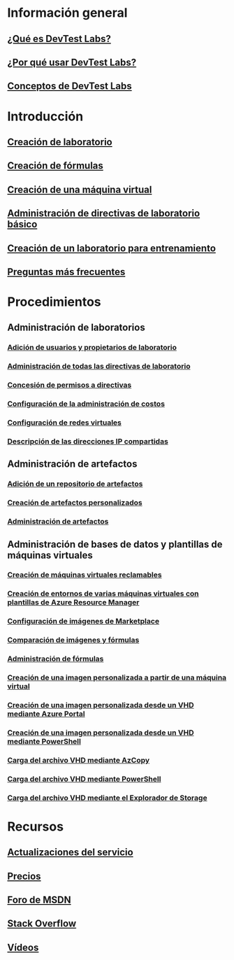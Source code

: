 # Información general
## [¿Qué es DevTest Labs?](devtest-lab-overview.md)
## [¿Por qué usar DevTest Labs?](devtest-lab-why.md)
## [Conceptos de DevTest Labs](devtest-lab-concepts.md)

# Introducción
## [Creación de laboratorio](devtest-lab-create-lab.md)
## [Creación de fórmulas](devtest-lab-create-formulas.md)
## [Creación de una máquina virtual](devtest-lab-add-vm.md)
## [Administración de directivas de laboratorio básico](devtest-lab-get-started-with-lab-policies.md)
## [Creación de un laboratorio para entrenamiento](devtest-lab-training-lab.md)
## [Preguntas más frecuentes](devtest-lab-faq.md)

# Procedimientos
## Administración de laboratorios
### [Adición de usuarios y propietarios de laboratorio](devtest-lab-add-devtest-user.md)
### [Administración de todas las directivas de laboratorio](devtest-lab-set-lab-policy.md)
### [Concesión de permisos a directivas](devtest-lab-grant-user-permissions-to-specific-lab-policies.md)
### [Configuración de la administración de costos](devtest-lab-configure-cost-management.md)
### [Configuración de redes virtuales](devtest-lab-configure-vnet.md)
### [Descripción de las direcciones IP compartidas](devtest-lab-shared-ip.md)

## Administración de artefactos
### [Adición de un repositorio de artefactos](devtest-lab-add-artifact-repo.md)
### [Creación de artefactos personalizados](devtest-lab-artifact-author.md)
### [Administración de artefactos](devtest-lab-add-vm-with-artifacts.md)

## Administración de bases de datos y plantillas de máquinas virtuales
### [Creación de máquinas virtuales reclamables](devtest-lab-add-claimable-vm.md)
### [Creación de entornos de varias máquinas virtuales con plantillas de Azure Resource Manager](devtest-lab-create-environment-from-arm.md)
### [Configuración de imágenes de Marketplace](devtest-lab-configure-marketplace-images.md)
### [Comparación de imágenes y fórmulas](devtest-lab-comparing-vm-base-image-types.md)
### [Administración de fórmulas](devtest-lab-manage-formulas.md)
### [Creación de una imagen personalizada a partir de una máquina virtual](devtest-lab-create-custom-image-from-vm-using-portal.md)
### [Creación de una imagen personalizada desde un VHD mediante Azure Portal](devtest-lab-create-template.md)
### [Creación de una imagen personalizada desde un VHD mediante PowerShell](devtest-lab-create-custom-image-from-vhd-using-powershell.md)
### [Carga del archivo VHD mediante AzCopy](devtest-lab-upload-vhd-using-azcopy.md)
### [Carga del archivo VHD mediante PowerShell](devtest-lab-upload-vhd-using-powershell.md)
### [Carga del archivo VHD mediante el Explorador de Storage](devtest-lab-upload-vhd-using-storage-explorer.md)

# Recursos
## [Actualizaciones del servicio](https://azure.microsoft.com/updates/?product=devtest-lab)
## [Precios](https://azure.microsoft.com/pricing/details/devtest-lab/)
## [Foro de MSDN](https://social.msdn.microsoft.com/Forums/en-US/home?forum=AzureDevTestLabs)
## [Stack Overflow](http://stackoverflow.com/questions/tagged/azure-devtest-labs)
## [Vídeos](https://azure.microsoft.com/documentation/videos/index/?services=devtest-lab)
